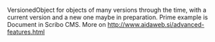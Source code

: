 VersionedObject for objects of many versions through the time, with a current version and a new one maybe in preparation. Prime example is Document in Scribo CMS. More on http://www.aidaweb.si/advanced-features.html
